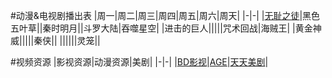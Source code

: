 #动漫&电视剧播出表
|周一|周二|周三|周四|周五|周六|周天|
|-|-|
|[无耻之徒](https://www.pianku.me/tv/wNiRGNnNGO.html)|黑色五叶草||秦时明月||斗罗大陆|吞噬星空|
|进击的巨人|||||咒术回战|海贼王|
|黄金神威|||||秦侠||
||||||灵笼||





#视频资源
|影视资源|动漫资源|美剧|
|-|-|
|[BD影视](http://)|[AGE](https://www.agefans.net/)|[天天美剧]()|


